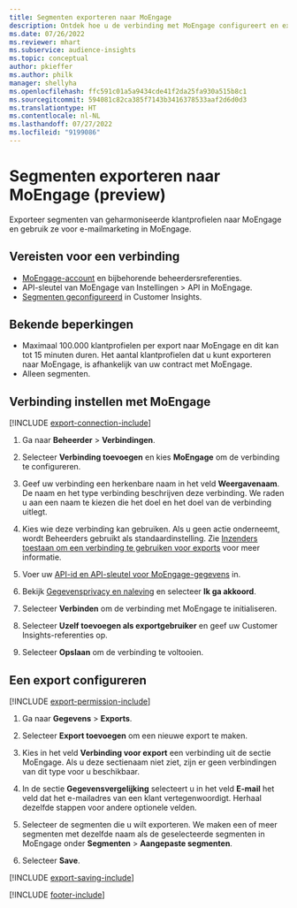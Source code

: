 ```yaml
---
title: Segmenten exporteren naar MoEngage
description: Ontdek hoe u de verbinding met MoEngage configureert en exporteert.
ms.date: 07/26/2022
ms.reviewer: mhart
ms.subservice: audience-insights
ms.topic: conceptual
author: pkieffer
ms.author: philk
manager: shellyha
ms.openlocfilehash: ffc591c01a5a9434cde41f2da25fa930a515b8c1
ms.sourcegitcommit: 594081c82ca385f7143b3416378533aaf2d6d0d3
ms.translationtype: HT
ms.contentlocale: nl-NL
ms.lasthandoff: 07/27/2022
ms.locfileid: "9199086"
---
```

# <a name="export-segments-to-moengage-preview"></a>Segmenten exporteren naar MoEngage (preview)

Exporteer segmenten van geharmoniseerde klantprofielen naar MoEngage en gebruik ze voor e-mailmarketing in MoEngage.

## <a name="prerequisites-for-a-connection"></a>Vereisten voor een verbinding

- [MoEngage-account](https://www.moengage.com/) en bijbehorende beheerdersreferenties.
- API-sleutel van MoEngage van Instellingen > API in MoEngage.
- [Segmenten geconfigureerd](segments.md) in Customer Insights.

## <a name="known-limitations"></a>Bekende beperkingen

- Maximaal 100.000 klantprofielen per export naar MoEngage en dit kan tot 15 minuten duren. Het aantal klantprofielen dat u kunt exporteren naar MoEngage, is afhankelijk van uw contract met MoEngage.
- Alleen segmenten.

## <a name="set-up-connection-to-moengage"></a>Verbinding instellen met MoEngage

[!INCLUDE [export-connection-include](includes/export-connection-admn.md)]

1. Ga naar **Beheerder** > **Verbindingen**.

1. Selecteer **Verbinding toevoegen** en kies **MoEngage** om de verbinding te configureren.

1. Geef uw verbinding een herkenbare naam in het veld **Weergavenaam**. De naam en het type verbinding beschrijven deze verbinding. We raden u aan een naam te kiezen die het doel en het doel van de verbinding uitlegt.

1. Kies wie deze verbinding kan gebruiken. Als u geen actie onderneemt, wordt Beheerders gebruikt als standaardinstelling. Zie [Inzenders toestaan om een verbinding te gebruiken voor exports](connections.md#allow-contributors-to-use-a-connection-for-exports) voor meer informatie.

1. Voer uw [API-id en API-sleutel voor MoEngage-gegevens](https://developers.moengage.com/hc/articles/4404674776724-Overview#:~:text=Navigate%20to%20Settings%20%3E%20APIs%20%3E%20DATA,ID%20Password%20%2D%20DATA%20API%20KEY) in.

1. Bekijk [Gegevensprivacy en naleving](connections.md#data-privacy-and-compliance) en selecteer **Ik ga akkoord**.

1. Selecteer **Verbinden** om de verbinding met MoEngage te initialiseren.

1. Selecteer **Uzelf toevoegen als exportgebruiker** en geef uw Customer Insights-referenties op.

1. Selecteer **Opslaan** om de verbinding te voltooien.

## <a name="configure-an-export"></a>Een export configureren

[!INCLUDE [export-permission-include](includes/export-permission.md)]

1. Ga naar **Gegevens** > **Exports**.

1. Selecteer **Export toevoegen** om een nieuwe export te maken.

1. Kies in het veld **Verbinding voor export** een verbinding uit de sectie MoEngage. Als u deze sectienaam niet ziet, zijn er geen verbindingen van dit type voor u beschikbaar.

1. In de sectie **Gegevensvergelijking** selecteert u in het veld **E-mail** het veld dat het e-mailadres van een klant vertegenwoordigt. Herhaal dezelfde stappen voor andere optionele velden.

1. Selecteer de segmenten die u wilt exporteren. We maken een of meer segmenten met dezelfde naam als de geselecteerde segmenten in MoEngage onder **Segmenten** > **Aangepaste segmenten**.

1. Selecteer **Save**.

[!INCLUDE [export-saving-include](includes/export-saving.md)]

[!INCLUDE [footer-include](includes/footer-banner.md)]

